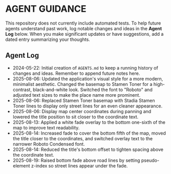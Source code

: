 # AGENT GUIDANCE

This repository does not currently include automated tests. To help future agents understand past work, log notable changes and ideas in the **Agent Log** below. When you make significant updates or have suggestions, add a dated entry summarizing your thoughts.

## Agent Log
- 2024-05-22: Initial creation of `AGENTS.md` to keep a running history of changes and ideas. Remember to append future notes here.
- 2025-08-06: Updated the application's visual style for a more modern, minimalist aesthetic. Changed the basemap to Stamen Toner for a high-contrast, black-and-white look. Switched the font to "Roboto" and adjusted text sizes to make the place name more prominent.
- 2025-08-06: Replaced Stamen Toner basemap with Stadia Stamen Toner lines to display only street lines for an even cleaner appearance.
- 2025-08-06: Display map center coordinates during panning and lowered the title position to sit closer to the coordinate text.
- 2025-08-13: Applied a white fade overlay to the bottom one-sixth of the map to improve text readability.
- 2025-08-14: Increased fade to cover the bottom fifth of the map, moved the title closer to the coordinates, and switched overlay text to the narrower Roboto Condensed font.
- 2025-08-14: Reduced the title's bottom offset to tighten spacing above the coordinate text.
- 2025-08-19: Raised bottom fade above road lines by setting pseudo-element z-index so street lines appear under the fade.
